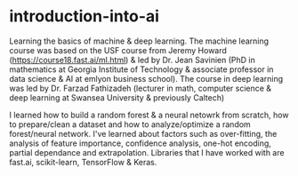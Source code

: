# introduction-into-ai
Learning the basics of machine & deep learning. The machine learning course was based on the USF course from Jeremy Howard (https://course18.fast.ai/ml.html) & led by Dr. Jean Savinien (PhD in mathematics at Georgia Institute of Technology & associate professor in data science & AI at emlyon business school). The course in deep learning was led by Dr. Farzad Fathizadeh (lecturer in math, computer science & deep learning at Swansea University & previously Caltech)

I learned how to build a random forest & a neural netowrk from scratch, how to prepare/clean a dataset and how to analyze/optimize a random forest/neural network. I've learned about factors such as over-fitting, the analysis of feature importance, confidence analysis, one-hot encoding, partial dependance and extrapolation. Libraries that I have worked with are fast.ai, scikit-learn, TensorFlow & Keras. 
